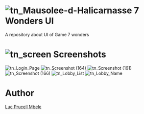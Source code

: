 # ![tn_Mausolee-d-Halicarnasse](https://user-images.githubusercontent.com/31856838/98717856-ae3d7400-239e-11eb-83b6-a53194632d08.jpg)  7 Wonders UI   

A repository about UI of Game 7 wonders  

# ![tn_screen](https://user-images.githubusercontent.com/31856838/98729017-4e00ff00-23ab-11eb-9905-89ad925ee559.png) Screenshots

![tn_Login_Page](https://user-images.githubusercontent.com/31856838/99744163-35e65980-2ae8-11eb-9c07-6a6e86bab20a.jpg)
![tn_Screenshot (164)](https://user-images.githubusercontent.com/31856838/98872749-20d64e80-2488-11eb-850e-6e63ee16326a.png)
![tn_Screenshot (161)](https://user-images.githubusercontent.com/31856838/98737752-ba81fb00-23b7-11eb-9661-f805c0bf3550.png)
![tn_Screenshot (166)](https://user-images.githubusercontent.com/31856838/98872751-22a01200-2488-11eb-9bcc-3b97a39279d3.png)
![tn_Lobby_List](https://user-images.githubusercontent.com/31856838/99744166-37178680-2ae8-11eb-9425-2efb31c4ee14.jpg)
![tn_Lobby_Name](https://user-images.githubusercontent.com/31856838/99744167-37b01d00-2ae8-11eb-8c11-ba7f819d19c0.jpg)




  

# Author
<a href = "https://twitter.com/lucmbele" />Luc Prucell Mbele
